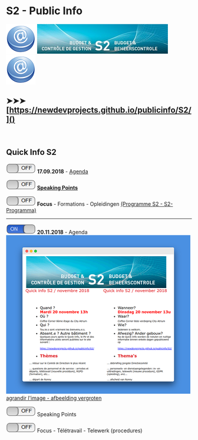 <link rel="stylesheet" href="S2.css">

# S2 - Public Info

![](at.png) ![](header.jpg) ![](at.png)

## &#10148;&#10148;&#10148; [https://newdevprojects.github.io/publicinfo/S2/]()

&nbsp;

## Quick Info S2

![](off.png) **17.09.2018** - [Agenda](Invit_Uitnod.png)  

![](off.png) [**Speaking Points**](20180917_SpPts.md)

![](off.png) **Focus** - Formations - Opleidingen [(Programme S2 - S2-Programma)](S2_GOP_2019-23.pdf)

---

![](on.png) **20.11.2018** - Agenda  
![](20181120_Agenda_small.png)  
[agrandir l'image - afbeelding vergroten](20181120_Agenda.png)

![](off.png) Speaking Points

![](off.png) Focus - Télétravail - Telewerk (procedures)

